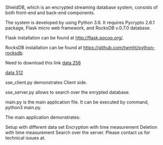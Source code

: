 ShieldDB, which is an encrypted streaming database system, consists of both front-end and back-end components.

The system is developed by using Python 3.6. It requires Pycrypto 2.6.1 package, Flask micro web framework, and RocksDB v.0.7.0 database.

Flask installation can be found at http://flask.pocoo.org/.

RocksDB installation can be found at https://github.com/twmht/python-rocksdb.

Need to download this link
[data 256](https://drive.google.com/file/d/199SX2VG3XlwTyMwnduxQMUW-YVrhnaB8/view?usp=sharing)

[data 512](https://drive.google.com/file/d/1MfUwpc0BANBy6hzd2JlHJ8Z7xYI7MAa5/view?usp=sharing)



sse_client.py demonstrates Client side.

sse_server.py allows to search over the enrypted database.

main.py is the main application file. It can be executed by command, python3 main.py.

The main application demonstrates:

Setup with different data set
Encryption with time measurement
Deletion with time measurement
Search over the server.
Please contact us for technical issues at.

